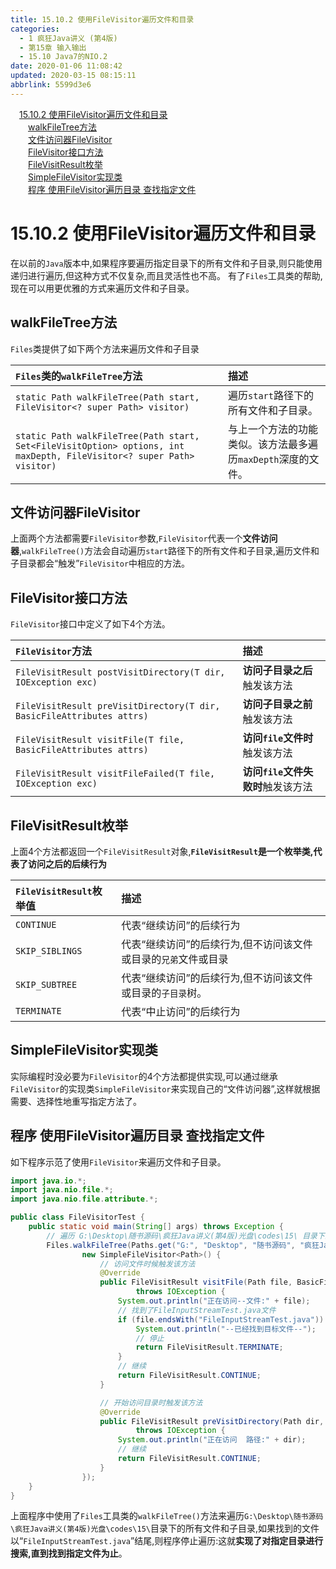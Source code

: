 ```yaml
---
title: 15.10.2 使用FileVisitor遍历文件和目录
categories: 
  - 1 疯狂Java讲义 (第4版)
  - 第15章 输入输出
  - 15.10 Java7的NIO.2
date: 2020-01-06 11:08:42
updated: 2020-03-15 08:15:11
abbrlink: 5599d3e6
---
```

<div id='my_toc'><a href="/JavaReadingNotes/5599d3e6/#15-10-2-使用FileVisitor遍历文件和目录" class="header_1">15.10.2 使用FileVisitor遍历文件和目录</a>&nbsp;<br><a href="/JavaReadingNotes/5599d3e6/#walkFileTree方法" class="header_2">walkFileTree方法</a>&nbsp;<br><a href="/JavaReadingNotes/5599d3e6/#文件访问器FileVisitor" class="header_2">文件访问器FileVisitor</a>&nbsp;<br><a href="/JavaReadingNotes/5599d3e6/#FileVisitor接口方法" class="header_2">FileVisitor接口方法</a>&nbsp;<br><a href="/JavaReadingNotes/5599d3e6/#FileVisitResult枚举" class="header_2">FileVisitResult枚举</a>&nbsp;<br><a href="/JavaReadingNotes/5599d3e6/#SimpleFileVisitor实现类" class="header_2">SimpleFileVisitor实现类</a>&nbsp;<br><a href="/JavaReadingNotes/5599d3e6/#程序-使用FileVisitor遍历目录-查找指定文件" class="header_2">程序 使用FileVisitor遍历目录 查找指定文件</a>&nbsp;<br></div>
<style>.header_1{margin-left: 1em;}.header_2{margin-left: 2em;}.header_3{margin-left: 3em;}.header_4{margin-left: 4em;}.header_5{margin-left: 5em;}.header_6{margin-left: 6em;}</style>
<!--more-->
<script>if (navigator.platform.search('arm')==-1){document.getElementById('my_toc').style.display = 'none';}var e,p = document.getElementsByTagName('p');while (p.length>0) {e = p[0];e.parentElement.removeChild(e);}</script>

<!--end-->
# 15.10.2 使用FileVisitor遍历文件和目录
在以前的`Java`版本中,如果程序要遍历指定目录下的所有文件和子目录,则只能使用递归进行遍历,但这种方式不仅复杂,而且灵活性也不高。
有了`Files`工具类的帮助,现在可以用更优雅的方式来遍历文件和子目录。
## walkFileTree方法
`Files`类提供了如下两个方法来遍历文件和子目录

|`Files`类的`walkFileTree`方法|描述|
|:--|:--|
|`static Path walkFileTree(Path start, FileVisitor<? super Path> visitor)`|遍历`start`路径下的所有文件和子目录。|
|`static Path walkFileTree(Path start, Set<FileVisitOption> options, int maxDepth, FileVisitor<? super Path> visitor)`|与上一个方法的功能类似。该方法最多遍历`maxDepth`深度的文件。|

## 文件访问器FileVisitor
上面两个方法都需要`FileVisitor`参数,`FileVisitor`代表一个**文件访问器**,`walkFileTree()`方法会自动遍历`start`路径下的所有文件和子目录,遍历文件和子目录都会“触发”`FileVisitor`中相应的方法。

## FileVisitor接口方法
`FileVisitor`接口中定义了如下4个方法。

|`FileVisitor`方法|描述|
|:--|:--|
|`FileVisitResult postVisitDirectory(T dir, IOException exc)`|**访问子目录之后**触发该方法|
|`FileVisitResult preVisitDirectory(T dir, BasicFileAttributes attrs)`|**访问子目录之前**触发该方法|
|`FileVisitResult visitFile(T file, BasicFileAttributes attrs)`|**访问`file`文件时**触发该方法|
|`FileVisitResult visitFileFailed(T file, IOException exc)`|**访问`file`文件失败时**触发该方法|

## FileVisitResult枚举
上面4个方法都返回一个`FileVisitResult`对象,**`FileVisitResult`是一个枚举类,代表了访问之后的后续行为**

|`FileVisitResult`枚举值|描述|
|:--|:--|
|`CONTINUE`|代表“继续访问”的后续行为|
|`SKIP_SIBLINGS`|代表“继续访问”的后续行为,但不访问该文件或目录的`兄弟`文件或目录|
|`SKIP_SUBTREE`|代表“继续访问”的后续行为,但不访问该文件或目录的`子目录`树。|
|`TERMINATE`|代表“中止访问”的后续行为|

## SimpleFileVisitor实现类
实际编程时没必要为`FileVisitor`的4个方法都提供实现,可以通过继承`FileVisitor`的实现类`SimpleFileVisitor`来实现自己的“文件访问器”,这样就根据需要、选择性地重写指定方法了。
## 程序 使用FileVisitor遍历目录 查找指定文件
如下程序示范了使用`FileVisitor`来遍历文件和子目录。
```java
import java.io.*;
import java.nio.file.*;
import java.nio.file.attribute.*;

public class FileVisitorTest {
    public static void main(String[] args) throws Exception {
        // 遍历 G:\Desktop\随书源码\疯狂Java讲义(第4版)光盘\codes\15\ 目录下的所有文件和子目录
        Files.walkFileTree(Paths.get("G:", "Desktop", "随书源码", "疯狂Java讲义(第4版)光盘", "codes", "15"),
                new SimpleFileVisitor<Path>() {
                    // 访问文件时候触发该方法
                    @Override
                    public FileVisitResult visitFile(Path file, BasicFileAttributes attrs) 
                            throws IOException {
                        System.out.println("正在访问--文件:" + file);
                        // 找到了FileInputStreamTest.java文件
                        if (file.endsWith("FileInputStreamTest.java")) {
                            System.out.println("--已经找到目标文件--");
                            // 停止
                            return FileVisitResult.TERMINATE;
                        }
                        // 继续
                        return FileVisitResult.CONTINUE;
                    }

                    // 开始访问目录时触发该方法
                    @Override
                    public FileVisitResult preVisitDirectory(Path dir, BasicFileAttributes attrs) 
                            throws IOException {
                        System.out.println("正在访问  路径:" + dir);
                        // 继续
                        return FileVisitResult.CONTINUE;
                    }
                });
    }
}
```
上面程序中使用了`Files`工具类的`walkFileTree()`方法来遍历`G:\Desktop\随书源码\疯狂Java讲义(第4版)光盘\codes\15\`目录下的所有文件和子目录,如果找到的文件以“`FileInputStreamTest.java`”结尾,则程序停止遍历:这就**实现了对指定目录进行搜索,直到找到指定文件为止**。
